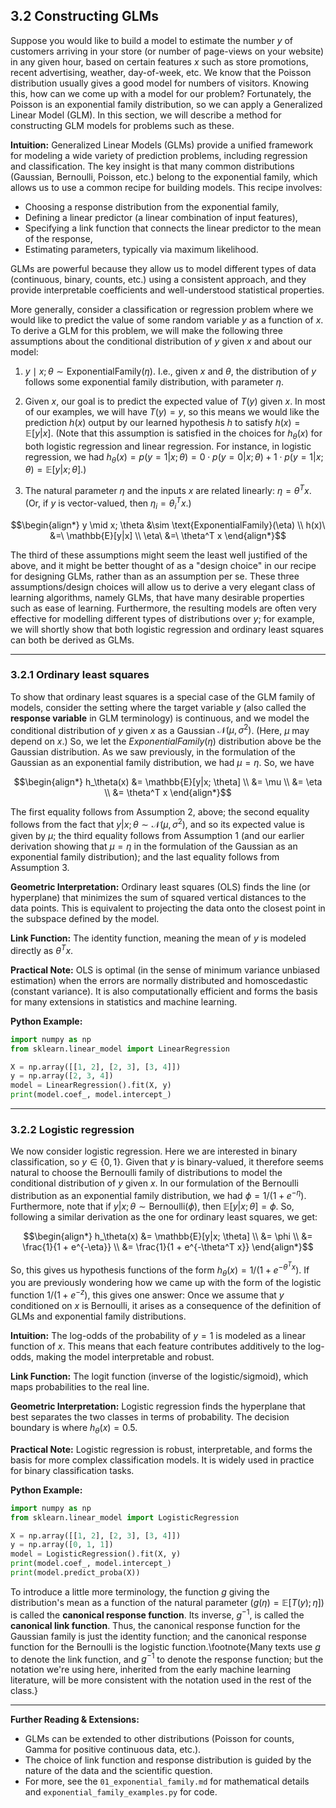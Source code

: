 ## 3.2 Constructing GLMs

Suppose you would like to build a model to estimate the number $y$ of customers arriving in your store (or number of page-views on your website) in any given hour, based on certain features $x$ such as store promotions, recent advertising, weather, day-of-week, etc. We know that the Poisson distribution usually gives a good model for numbers of visitors. Knowing this, how can we come up with a model for our problem? Fortunately, the Poisson is an exponential family distribution, so we can apply a Generalized Linear Model (GLM). In this section, we will describe a method for constructing GLM models for problems such as these.

**Intuition:**
Generalized Linear Models (GLMs) provide a unified framework for modeling a wide variety of prediction problems, including regression and classification. The key insight is that many common distributions (Gaussian, Bernoulli, Poisson, etc.) belong to the exponential family, which allows us to use a common recipe for building models. This recipe involves:
- Choosing a response distribution from the exponential family,
- Defining a linear predictor (a linear combination of input features),
- Specifying a link function that connects the linear predictor to the mean of the response,
- Estimating parameters, typically via maximum likelihood.

GLMs are powerful because they allow us to model different types of data (continuous, binary, counts, etc.) using a consistent approach, and they provide interpretable coefficients and well-understood statistical properties.

More generally, consider a classification or regression problem where we would like to predict the value of some random variable $y$ as a function of $x$. To derive a GLM for this problem, we will make the following three assumptions about the conditional distribution of $y$ given $x$ and about our model:

1. $y \mid x; \theta \sim \text{ExponentialFamily}(\eta)$. I.e., given $x$ and $\theta$, the distribution of $y$ follows some exponential family distribution, with parameter $\eta$.

2. Given $x$, our goal is to predict the expected value of $T(y)$ given $x$. In most of our examples, we will have $T(y) = y$, so this means we would like the prediction $h(x)$ output by our learned hypothesis $h$ to satisfy $h(x) = \mathbb{E}[y|x]$. (Note that this assumption is satisfied in the choices for $h_\theta(x)$ for both logistic regression and linear regression. For instance, in logistic regression, we had $h_\theta(x) = p(y = 1|x; \theta) = 0 \cdot p(y = 0|x; \theta) + 1 \cdot p(y = 1|x; \theta) = \mathbb{E}[y|x; \theta]$.)

3. The natural parameter $\eta$ and the inputs $x$ are related linearly: $\eta = \theta^T x$. (Or, if $y$ is vector-valued, then $\eta_i = \theta_i^T x$.)

```math
\begin{align*}
y \mid x; \theta &\sim \text{ExponentialFamily}(\eta) \\
h(x)\ &=\ \mathbb{E}[y|x] \\
\eta\ &=\ \theta^T x
\end{align*}
```

The third of these assumptions might seem the least well justified of the above, and it might be better thought of as a "design choice" in our recipe for designing GLMs, rather than as an assumption per se. These three assumptions/design choices will allow us to derive a very elegant class of learning algorithms, namely GLMs, that have many desirable properties such as ease of learning. Furthermore, the resulting models are often very effective for modelling different types of distributions over $y$; for example, we will shortly show that both logistic regression and ordinary least squares can both be derived as GLMs.

---

### 3.2.1 Ordinary least squares

To show that ordinary least squares is a special case of the GLM family of models, consider the setting where the target variable $y$ (also called the **response variable** in GLM terminology) is continuous, and we model the conditional distribution of $y$ given $x$ as a Gaussian $\mathcal{N}(\mu, \sigma^2)$. (Here, $\mu$ may depend on $x$.) So, we let the $ExponentialFamily(\eta)$ distribution above be the Gaussian distribution. As we saw previously, in the formulation of the Gaussian as an exponential family distribution, we had $\mu = \eta$. So, we have

```math
\begin{align*}
h_\theta(x) &= \mathbb{E}[y|x; \theta] \\
            &= \mu \\
            &= \eta \\
            &= \theta^T x
\end{align*}
```

The first equality follows from Assumption 2, above; the second equality follows from the fact that $y|x; \theta \sim \mathcal{N}(\mu, \sigma^2)$, and so its expected value is given by $\mu$; the third equality follows from Assumption 1 (and our earlier derivation showing that $\mu = \eta$ in the formulation of the Gaussian as an exponential family distribution); and the last equality follows from Assumption 3.

**Geometric Interpretation:**
Ordinary least squares (OLS) finds the line (or hyperplane) that minimizes the sum of squared vertical distances to the data points. This is equivalent to projecting the data onto the closest point in the subspace defined by the model.

**Link Function:**
The identity function, meaning the mean of $y$ is modeled directly as $\theta^T x$.

**Practical Note:**
OLS is optimal (in the sense of minimum variance unbiased estimation) when the errors are normally distributed and homoscedastic (constant variance). It is also computationally efficient and forms the basis for many extensions in statistics and machine learning.

**Python Example:**
```python
import numpy as np
from sklearn.linear_model import LinearRegression

X = np.array([[1, 2], [2, 3], [3, 4]])
y = np.array([2, 3, 4])
model = LinearRegression().fit(X, y)
print(model.coef_, model.intercept_)
```

---

### 3.2.2 Logistic regression

We now consider logistic regression. Here we are interested in binary classification, so $y \in \{0, 1\}$. Given that $y$ is binary-valued, it therefore seems natural to choose the Bernoulli family of distributions to model the conditional distribution of $y$ given $x$. In our formulation of the Bernoulli distribution as an exponential family distribution, we had $\phi = 1/(1 + e^{-\eta})$. Furthermore, note that if $y|x; \theta \sim \text{Bernoulli}(\phi)$, then $\mathbb{E}[y|x; \theta] = \phi$. So, following a similar derivation as the one for ordinary least squares, we get:

```math
\begin{align*}
h_\theta(x) &= \mathbb{E}[y|x; \theta] \\
            &= \phi \\
            &= \frac{1}{1 + e^{-\eta}} \\
            &= \frac{1}{1 + e^{-\theta^T x}}
\end{align*}
```

So, this gives us hypothesis functions of the form $h_\theta(x) = 1/(1 + e^{-\theta^T x})$. If you are previously wondering how we came up with the form of the logistic function $1/(1 + e^{-z})$, this gives one answer: Once we assume that $y$ conditioned on $x$ is Bernoulli, it arises as a consequence of the definition of GLMs and exponential family distributions.

**Intuition:**
The log-odds of the probability of $y=1$ is modeled as a linear function of $x$. This means that each feature contributes additively to the log-odds, making the model interpretable and robust.

**Link Function:**
The logit function (inverse of the logistic/sigmoid), which maps probabilities to the real line.

**Geometric Interpretation:**
Logistic regression finds the hyperplane that best separates the two classes in terms of probability. The decision boundary is where $h_\theta(x) = 0.5$.

**Practical Note:**
Logistic regression is robust, interpretable, and forms the basis for more complex classification models. It is widely used in practice for binary classification tasks.

**Python Example:**
```python
import numpy as np
from sklearn.linear_model import LogisticRegression

X = np.array([[1, 2], [2, 3], [3, 4]])
y = np.array([0, 1, 1])
model = LogisticRegression().fit(X, y)
print(model.coef_, model.intercept_)
print(model.predict_proba(X))
```

To introduce a little more terminology, the function $g$ giving the distribution's mean as a function of the natural parameter ($g(\eta) = \mathbb{E}[T(y); \eta]$) is called the **canonical response function**. Its inverse, $g^{-1}$, is called the **canonical link function**. Thus, the canonical response function for the Gaussian family is just the identity function; and the canonical response function for the Bernoulli is the logistic function.\footnote{Many texts use $g$ to denote the link function, and $g^{-1}$ to denote the response function; but the notation we're using here, inherited from the early machine learning literature, will be more consistent with the notation used in the rest of the class.}

---

**Further Reading & Extensions:**
- GLMs can be extended to other distributions (Poisson for counts, Gamma for positive continuous data, etc.).
- The choice of link function and response distribution is guided by the nature of the data and the scientific question.
- For more, see the `01_exponential_family.md` for mathematical details and `exponential_family_examples.py` for code.
